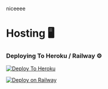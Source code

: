 niceeee


# Hosting 🖥

### Deploying To Heroku / Railway ⚙

[![Deploy To Heroku](https://www.herokucdn.com/deploy/button.svg)](https://heroku.com/deploy?template=https://github.com/priiiiyo/merge)

[![Deploy on Railway](https://railway.app/button.svg)](https://railway.app/new/template?template=https%3A%2F%2Fgithub.com%2Fpriiiiyo%2Fmerge&envs=TELEGRAM_API%2CTELEGRAM_HASH%2CBOT_TOKEN%2CLOG_GROUP%2CLOG_CHANNEL%2CLOG_UNAME%2CINDEX_LINK℅2CINDEX_URL%2IMAGE_URL%2CAUTHORIZED_CHATS%2CAUTO_DELETE_MESSAGE_DURATION%2CBASE_URL_OF_BOT%2CBOT_NO%2CCHAT_NAME%2CDATABASE_URL%2CDOWNLOAD_DIR%2CDOWNLOAD_STATUS_UPDATE_INTERVAL%2CDRIVE_ID%2CDRIVE_NAME%2CENV%2CGD_BUTTON%2CGDRIVE_FOLDER_ID%2CHEROKU_API_KEY%2CHEROKU_APP_NAME%2CIS_TEAM_DRIVE%2COWNER_ID%2CSTOP_DUPLICATE_CLONE%2CSTOP_DUPLICATE_MEGA&optionalEnvs=BOT_TOKEN%2CVIEW_LINK%2CUPSTREAM_REPO&UPSTREAM_BRANCHDesc=Get+this+value+from+my.telegram.org%21+Please+do+not+steal&API_IDDesc=Get+this+value+from+my.telegram.org%21+Please+do+not+steal&BOT_TOKENDesc=Your+Bot+Token+Obtained+From+%40BotFather.+This+is+Not+Important&COMMAND_HANDLERDesc=Your+Command+Handler.&LOAD_UNOFFICIAL_PLUGINSDesc=Do+You+Wish+To+Load+X-Tra+Plugins%3F&LOG_GRPDesc=A+Group+ID+Where+You+Want+To+Log+Important+Logs.&MONGO_DBDesc=Create+A+Database+In+Mongodb+And+Get+URL.+Make+Sure+To+Enter+Correct+URL%21&STRINGSESSIONDesc=String+Session%2C+Run+string_gen.py+to+get+String+Session.&TZDesc=Your+Time+Zone&LOAD_UNOFFICIAL_PLUGINSDefault=True&TZDefault=Asia%2FKolkata)


